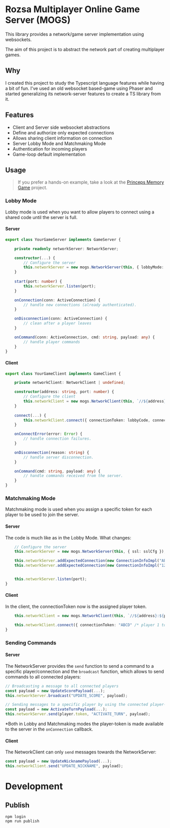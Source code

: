 # Rozsa Multiplayer Online Game Server (MOGS)

This library provides a network/game server implementation using websockets.

The aim of this project is to abstract the network part of creating multiplayer games.

## Why

I created this project to study the Typescript language features while having a bit of fun. I've used an old websocket
based-game using Phaser and started generalizing its network-server features to create a TS library from it.

## Features

- Client and Server side websocket abstractions
- Define and authorize only expected connections
- Allows sharing client information on connection
- Server Lobby Mode and Matchmaking Mode
- Authentication for incoming players
- Game-loop default implementation

## Usage

> If you prefer a hands-on example, take a look at the [Princeps Memory Game](https://github.com/dendriel/princeps) project.

### Lobby Mode
Lobby mode is used when you want to allow players to connect using a shared code until the server is full. 

#### Server

```ts
export class YourGameServer implements GameServer {

    private readonly networkServer: NetworkServer;

    constructor(...) {
        // Configure the server
        this.networkServer = new mogs.NetworkServer(this, { lobbyMode: lobbyMode, lobbyCode: lobbyCode, lobbyMaxPlayers: playersCount, ssl: sslCfg });
    }
    
    start(port: number) {
        this.networkServer.listen(port);
    }

    onConnection(conn: ActiveConnection) {
        // handle new connections (already authenticated).
    }

    onDisconnection(conn: ActiveConnection) {
        // clean after a player leaves
    }

    onCommand(conn: ActiveConnection, cmd: string, payload: any) {
        // handle player commands
    }
}
```

#### Client

```ts
export class YourGameClient implements GameClient {

    private networkClient: NetworkClient | undefined;

    constructor(address: string, port: number) {
        // Configure the client
        this.networkClient = new mogs.NetworkClient(this, `//${address}:${port}/`);
    }
    
    connect(...) {
        this.networkClient.connect({ connectionToken: lobbyCode, connectionId: playerId, extraParams: this.getConnectionParams() });
    }

    onConnectError(error: Error) {
        // handle connection failures.
    }

    onDisconnection(reason: string) {
        // handle server disconnection.
    }

    onCommand(cmd: string, payload: any) {
        // handle commands received from the server.
    }
}
```

### Matchmaking Mode

Matchmaking mode is used when you assign a specific token for each player to be used to join the server.

#### Server
The code is much like as in the Lobby Mode. What changes:
```ts
    // Configure the server
    this.networkServer = new mogs.NetworkServer(this, { ssl: sslCfg });

    this.networkServer.addExpectedConnection(new ConnectionInfoImpl("ABCD")); // token player 1
    this.networkServer.addExpectedConnection(new ConnectionInfoImpl("1234")); // token player 2


    this.networkServer.listen(port);
}
```

#### Client

In the client, the connectionToken now is the assigned player token.
```ts
    this.networkClient = new mogs.NetworkClient(this, `//${address}:${port}/`);

    this.networkClient.connect({ connectionToken: "ABCD" /* player 1 token */, extraParams: this.getConnectionParams() });
}
```

### Sending Commands


#### Server
The NetworkServer provides the `send` function to send a command to a specific player/connection and the `broadcast`
function, which allows to send commands to all connected players:

```ts
// Broadcasting a message to all connected players
const payload = new UpdateScorePayload(...);
this.networkServer.broadcast("UPDATE_SCORE", payload);

// Sending messages to a specific player by using the connected player-token
const payload = new ActivateTurnPayload(...);
this.networkServer.send(player.token, "ACTIVATE_TURN", payload);
```
*Both in Lobby and Matchmaking modes the player-token is made available to the server in the `onConnection` callback.

#### Client
The NetworkClient can only `send` messages towards the NetworkServer:

```ts
const payload = new UpdateNicknamePayload(...);
this.networkClient.send("UPDATE_NICKNAME", payload);
```

# Development

## Publish

```shell
npm login
npm run publish
```